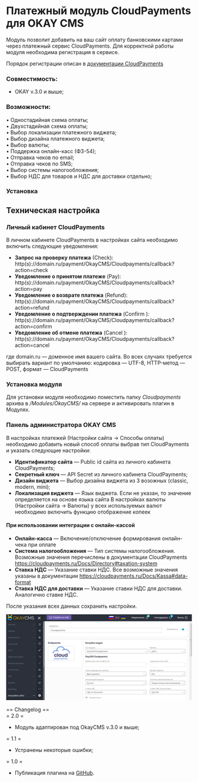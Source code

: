 # Платежный модуль CloudPayments для OKAY CMS
Модуль позволит добавить на ваш сайт оплату банковскими картами через платежный сервис CloudPayments. 
Для корректной работы модуля необходима регистрация в сервисе.

Порядок регистрации описан в [документации CloudPayments](https://cloudpayments.ru/Docs/Connect)

### Совместимость:
* OKAY v.3.0 и выше;


### Возможности:  
• Одностадийная схема оплаты;  
• Двухстадийная схема оплаты;  
• Выбор локализации платежного виджета;  
• Выбор дизайна платежного виджета;  
• Выбор валюты;  
• Поддержка онлайн-касс (ФЗ-54);  
• Отправка чеков по email;  
• Отправка чеков по SMS;  
• Выбор системы налогообложения;  
• Выбор НДС для товаров и НДС для доставки отдельно;  
 
### Установка

## Техническая настройка
### Личный кабинет CloudPayments
В личном кабинете CloudPayments в настройках сайта необходимо включить следующие уведомления:

* **Запрос на проверку платежа** (Сheck):\
http(s)://domain.ru/payment/OkayCMS/Cloudpayments/callback?action=check
* **Уведомление о принятом платеже** (Pay):\
http(s)://domain.ru/payment/OkayCMS/Cloudpayments/callback?action=pay
* **Уведомление о возврате платежа** (Refund):\
http(s)://domain.ru/payment/OkayCMS/Cloudpayments/callback?action=refund
* **Уведомление о подтверждении платежа** (Confirm ):\
http(s)://domain.ru/payment/OkayCMS/Cloudpayments/callback?action=confirm
* **Уведомление об отмене платежа** (Cancel ):\
http(s)://domain.ru/payment/OkayCMS/Cloudpayments/callback?action=cancel

где domain.ru — доменное имя вашего сайта. Во всех случаях требуется выбирать вариант по умолчанию: кодировка — UTF-8, HTTP-метод — POST, формат — CloudPayments

### Установка модуля
Для установки модуля необходимо поместить папку _Cloudpayments_ архива в _/Modules/OkayCMS/_ на сервере и активировать плагин в Модулях.
  
### Панель администратора OKAY CMS
В настройках платежей (Настройки сайта -> Способы оплаты) необходимо добавить новый способ оплаты выбрав тип CloudPayments и указать следующие настройки:
* **Идентификатор сайта** — Public id сайта из личного кабинета CloudPayments;
* **Секретный ключ** — API Secret из личного кабинета CloudPayments;
* **Дизайн виджета** — Выбор дизайна виджета из 3 возожных (classic, modern, mini);
* **Локализация виджета** — Язык виджета. Если не указан, то значение определяется на основе языка сайта
В настройках валюты (Настройки сайта -> Валюты) у всех используемых валют необходимо включить функцию отображение копеек



#### При использовании интеграции с онлайн-кассой
* **Онлайн-касса** — Включение/отключение формирования онлайн-чека при оплате
* **Система налогообложения** — Тип системы налогообложения. Возможные значения перечислены в документации CloudPayments https://cloudpayments.ru/Docs/Directory#taxation-system
* **Ставка НДС** — Указание ставки НДС. Все возможные значения указаны в документации https://cloudpayments.ru/Docs/Kassa#data-format
* **Ставка НДС для доставки** — Указание ставки НДС для доставки. Аналогично ставке НДС.

После указания всех данных сохранить настройки.

![Настройки CloudPayments в OKAY CMS](doc/img/OKAY_CMS.png)

== Changelog ==  
= 2.0 =
* Модуль адаптирован под OkayCMS v.3.0 и выше;

= 1.1 =
* Устранены некоторые ошибки;

= 1.0 =
* Публикация плагина на [GitHub](https://github.com/cloudpayments/CMS-OkayCMS-CP).  

